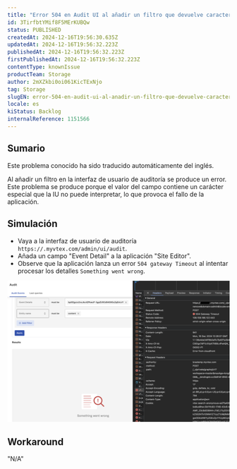 ```yaml
---
title: "Error 504 en Audit UI al añadir un filtro que devuelve caracteres especiales."
id: 3TirfbtYMif8F5MErKUBQw
status: PUBLISHED
createdAt: 2024-12-16T19:56:30.635Z
updatedAt: 2024-12-16T19:56:32.223Z
publishedAt: 2024-12-16T19:56:32.223Z
firstPublishedAt: 2024-12-16T19:56:32.223Z
contentType: knownIssue
productTeam: Storage
author: 2mXZkbi0oi061KicTExNjo
tag: Storage
slugEN: error-504-en-audit-ui-al-anadir-un-filtro-que-devuelve-caracteres-especiales
locale: es
kiStatus: Backlog
internalReference: 1151566
---
```


## Sumario

<div class="alert alert-info">
  <p>Este problema conocido ha sido traducido automáticamente del inglés.</p>
</div>


Al añadir un filtro en la interfaz de usuario de auditoría se produce un error. Este problema se produce porque el valor del campo contiene un carácter especial que la IU no puede interpretar, lo que provoca el fallo de la aplicación.



## Simulación



- Vaya a la interfaz de usuario de auditoría `https://.myvtex.com/admin/ui/audit`.
- Añada un campo "Event Detail" a la aplicación "Site Editor".
- Observe que la aplicación lanza un error `504 gateway Timeout` al intentar procesar los detalles `Something went wrong`.

 ![](https://raw.githubusercontent.com/vtexdocs/help-center-content/refs/heads/main/docs/es/known-issues/Storage/error-504-en-audit-ui-al-anadir-un-filtro-que-devuelve-caracteres-especiales_1.png)



## Workaround

"N/A"

